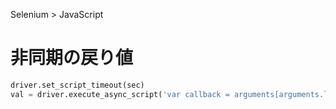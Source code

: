 Selenium > JavaScript
# 非同期の戻り値
```python
driver.set_script_timeout(sec)
val = driver.execute_async_script('var callback = arguments[arguments.length-1]; こーど; window.setTimeout(callback(値), m_sec);')
```
